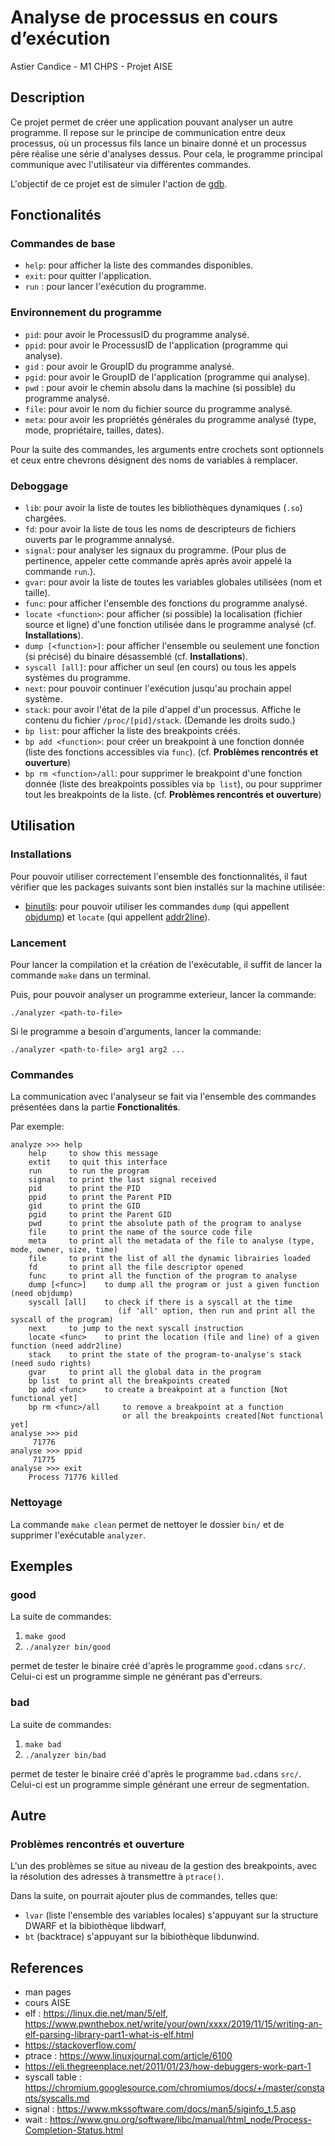 # Analyse de processus en cours d’exécution
Astier Candice - M1 CHPS - Projet AISE

## Description

Ce projet permet de créer une application pouvant analyser un autre programme. Il repose sur le principe de communication entre deux processus, où un processus fils lance un binaire donné et un processus père réalise une série d'analyses dessus.
Pour cela, le programme principal communique avec l'utilisateur via différentes commandes.

L'objectif de ce projet est de simuler l'action de [gdb](https://www.sourceware.org/gdb/).

## Fonctionalités

### Commandes de base
* `help`: pour afficher la liste des commandes disponibles.
* `exit`: pour quitter l'application.
* `run` : pour lancer l'exécution du programme.

### Environnement du programme
* `pid`: pour avoir le ProcessusID du programme analysé.
* `ppid`: pour avoir le ProcessusID de l'application (programme qui analyse).
* `gid` : pour avoir le GroupID du programme analysé.
* `pgid`: pour avoir le GroupID de l'application (programme qui analyse).
* `pwd` : pour avoir le chemin absolu dans la machine (si possible) du programme analysé.
* `file`: pour avoir le nom du fichier source du programme analysé.
* `meta`: pour avoir les propriétés générales du programme analysé (type, mode, propriétaire, tailles, dates).


Pour la suite des commandes, les arguments entre crochets sont optionnels et ceux entre chevrons désignent des noms de variables à remplacer.

### Deboggage
* `lib`: pour avoir la liste de toutes les bibliothèques dynamiques (`.so`) chargées.
* `fd`: pour avoir la liste de tous les noms de descripteurs de fichiers ouverts par le programme annalysé.
* `signal`: pour analyser les signaux du programme. (Pour plus de pertinence, appeler cette commande après après avoir appelé la commande `run`.).
* `gvar`: pour avoir la liste de toutes les variables globales utilisées (nom et taille).
* `func`: pour afficher l'ensemble des fonctions du programme analysé.
* `locate <function>`: pour afficher (si possible) la localisation (fichier source et ligne) d'une fonction utilisée dans le programme analysé (cf. __Installations__).
* `dump [<function>]`: pour afficher l'ensemble ou seulement une fonction (si précisé) du binaire désassemblé (cf. __Installations__).
* `syscall [all]`: pour afficher un seul (en cours) ou tous les appels systèmes du programme.
* `next`: pour pouvoir continuer l'exécution jusqu'au prochain appel système.
* `stack`: pour avoir l'état de la pile d'appel d'un processus. Affiche le contenu du fichier `/proc/[pid]/stack`. (Demande les droits sudo.)
* `bp list`: pour afficher la liste des breakpoints créés.
* `bp add <function>`: pour créer un breakpoint à une fonction donnée (liste des fonctions accessibles via `func`). (cf. __Problèmes rencontrés et ouverture__)
* `bp rm <function>/all`: pour supprimer le breakpoint d'une fonction donnée (liste des breakpoints possibles via `bp list`), ou pour supprimer tout les breakpoints de la liste. (cf. __Problèmes rencontrés et ouverture__)

## Utilisation

### Installations

Pour pouvoir utiliser correctement l'ensemble des fonctionnalités, il faut vérifier que les packages suivants sont bien installés sur la machine utilisée:
* [binutils](https://www.gnu.org/software/binutils/): pour pouvoir utiliser les commandes `dump` (qui appellent [objdump](https://linux.die.net/man/1/objdump "man objdump")) et `locate` (qui appellent [addr2line](https://linux.die.net/man/1/addr2line "man addr2line")).

### Lancement

Pour lancer la compilation et la création de l'exécutable, il suffit de lancer la commande `make` dans un terminal.

Puis, pour pouvoir analyser un programme exterieur, lancer la commande:

`./analyzer <path-to-file>`

Si le programme a besoin d'arguments, lancer la commande:

`./analyzer <path-to-file> arg1 arg2 ...`

### Commandes

La communication avec l'analyseur se fait via l'ensemble des commandes présentées dans la partie __Fonctionalités__.

Par exemple:
```
analyze >>> help
	help     to show this message
	extit    to quit this interface
	run      to run the program
	signal   to print the last signal received
	pid      to print the PID
	ppid     to print the Parent PID
	gid      to print the GID
	pgid     to print the Parent GID
	pwd      to print the absolute path of the program to analyse
	file     to print the name of the source code file
	meta     to print all the metadata of the file to analyse (type, mode, owner, size, time)
	file     to print the list of all the dynamic librairies loaded
	fd       to print all the file descriptor opened
	func     to print all the function of the program to analyse
	dump [<func>]    to dump all the program or just a given function (need objdump)
	syscall [all]    to check if there is a syscall at the time
                        (if 'all' option, then run and print all the syscall of the program)
	next     to jump to the next syscall instruction
	locate <func>    to print the location (file and line) of a given function (need addr2line)
	stack    to print the state of the program-to-analyse's stack (need sudo rights)
	gvar     to print all the global data in the program
	bp list	 to print all the breakpoints created
	bp add <func>    to create a breakpoint at a function [Not functional yet]
	bp rm <func>/all     to remove a breakpoint at a function
	                     or all the breakpoints created[Not functional yet]
analyse >>> pid
	 71776
analyse >>> ppid
	 71775
analyse >>> exit
	Process 71776 killed
```

### Nettoyage

La commande `make clean` permet de nettoyer le dossier `bin/` et de supprimer l'exécutable `analyzer`.

## Exemples
### good
La suite de commandes:

1. `make good`
2. `./analyzer bin/good`

permet de tester le binaire créé d'après le programme `good.c`dans `src/`. Celui-ci est un programme simple ne générant pas d'erreurs.

### bad
La suite de commandes:

1. `make bad`
2. `./analyzer bin/bad`

permet de tester le binaire créé d'après le programme `bad.c`dans `src/`. Celui-ci est un programme simple générant une erreur de segmentation.

## Autre
### Problèmes rencontrés et ouverture
L'un des problèmes se situe au niveau de la gestion des breakpoints, avec la résolution des adresses à transmettre à `ptrace()`.

Dans la suite, on pourrait ajouter plus de commandes, telles que:
* `lvar` (liste l'ensemble des variables locales) s'appuyant sur la structure DWARF et la bibiothèque libdwarf,
* `bt` (backtrace) s'appuyant sur la bibiothèque libdunwind.

## References
* man pages
* cours AISE
* elf : https://linux.die.net/man/5/elf, https://www.pwnthebox.net/write/your/own/xxxx/2019/11/15/writing-an-elf-parsing-library-part1-what-is-elf.html
* https://stackoverflow.com/
* ptrace : https://www.linuxjournal.com/article/6100
* https://eli.thegreenplace.net/2011/01/23/how-debuggers-work-part-1
* syscall table : https://chromium.googlesource.com/chromiumos/docs/+/master/constants/syscalls.md
* signal : https://www.mkssoftware.com/docs/man5/siginfo_t.5.asp
* wait : https://www.gnu.org/software/libc/manual/html_node/Process-Completion-Status.html